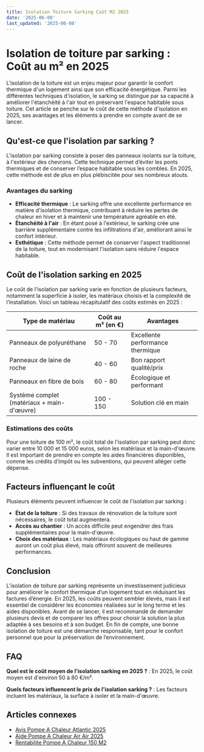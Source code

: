 ```yaml
---
title: Isolation Toiture Sarking Coût M2 2025
date: '2025-06-08'
last_updated: '2025-06-08'
---
```


# Isolation de toiture par sarking : Coût au m² en 2025

L'isolation de la toiture est un enjeu majeur pour garantir le confort thermique d'un logement ainsi que son efficacité énergétique. Parmi les différentes techniques d'isolation, le sarking se distingue par sa capacité à améliorer l'étanchéité à l'air tout en préservant l'espace habitable sous toiture. Cet article se penche sur le coût de cette méthode d'isolation en 2025, ses avantages et les éléments à prendre en compte avant de se lancer.

## Qu'est-ce que l'isolation par sarking ?

L'isolation par sarking consiste à poser des panneaux isolants sur la toiture, à l'extérieur des chevrons. Cette technique permet d’éviter les ponts thermiques et de conserver l’espace habitable sous les combles. En 2025, cette méthode est de plus en plus plébiscitée pour ses nombreux atouts.

### Avantages du sarking

- **Efficacité thermique** : Le sarking offre une excellente performance en matière d'isolation thermique, contribuant à réduire les pertes de chaleur en hiver et à maintenir une température agréable en été.
- **Étanchéité à l'air** : En étant posé à l'extérieur, le sarking crée une barrière supplémentaire contre les infiltrations d'air, améliorant ainsi le confort intérieur.
- **Esthétique** : Cette méthode permet de conserver l'aspect traditionnel de la toiture, tout en modernisant l'isolation sans réduire l'espace habitable.

## Coût de l'isolation sarking en 2025

Le coût de l'isolation par sarking varie en fonction de plusieurs facteurs, notamment la superficie à isoler, les matériaux choisis et la complexité de l’installation. Voici un tableau récapitulatif des coûts estimés en 2025 :

| Type de matériau       | Coût au m² (en €) | Avantages                      |
|------------------------|-------------------|--------------------------------|
| Panneaux de polyuréthane| 50 - 70           | Excellente performance thermique |
| Panneaux de laine de roche| 40 - 60         | Bon rapport qualité/prix       |
| Panneaux en fibre de bois| 60 - 80          | Écologique et performant       |
| Système complet (matériaux + main-d'œuvre) | 100 - 150 | Solution clé en main          |

### Estimations des coûts

Pour une toiture de 100 m², le coût total de l'isolation par sarking peut donc varier entre 10 000 et 15 000 euros, selon les matériaux et la main-d'œuvre. Il est important de prendre en compte les aides financières disponibles, comme les crédits d’impôt ou les subventions, qui peuvent alléger cette dépense.

## Facteurs influençant le coût

Plusieurs éléments peuvent influencer le coût de l'isolation par sarking :

- **État de la toiture** : Si des travaux de rénovation de la toiture sont nécessaires, le coût total augmentera.
- **Accès au chantier** : Un accès difficile peut engendrer des frais supplémentaires pour la main-d'œuvre.
- **Choix des matériaux** : Les matériaux écologiques ou haut de gamme auront un coût plus élevé, mais offriront souvent de meilleures performances.

## Conclusion

L’isolation de toiture par sarking représente un investissement judicieux pour améliorer le confort thermique d’un logement tout en réduisant les factures d’énergie. En 2025, les coûts peuvent sembler élevés, mais il est essentiel de considérer les économies réalisées sur le long terme et les aides disponibles. Avant de se lancer, il est recommandé de demander plusieurs devis et de comparer les offres pour choisir la solution la plus adaptée à ses besoins et à son budget. En fin de compte, une bonne isolation de toiture est une démarche responsable, tant pour le confort personnel que pour la préservation de l’environnement.

## FAQ
**Quel est le coût moyen de l'isolation sarking en 2025 ?**
: En 2025, le coût moyen est d'environ 50 à 80 €/m².

**Quels facteurs influencent le prix de l'isolation sarking ?**
: Les facteurs incluent les matériaux, la surface à isoler et la main-d'œuvre.

## Articles connexes
- [Avis Pompe A Chaleur Atlantic 2025](/avis-pompe-a-chaleur-atlantic-2025/)
- [Aide Pompe A Chaleur Air Air 2025](/aide-pompe-a-chaleur-air-air-2025/)
- [Rentabilite Pompe A Chaleur 150 M2](/rentabilite-pompe-a-chaleur-150-m2/)


<script type="application/ld+json">
{
  "@context": "https://schema.org",
  "@type": "FAQPage",
  "mainEntity": [
    {
      "@type": "Question",
      "name": "Quel est le coût moyen de l'isolation sarking en 2025 ?",
      "acceptedAnswer": {
        "@type": "Answer",
        "text": "En 2025, le coût moyen est d'environ 50 à 80 €/m²."
      }
    },
    {
      "@type": "Question",
      "name": "Quels facteurs influencent le prix de l'isolation sarking ?",
      "acceptedAnswer": {
        "@type": "Answer",
        "text": "Les facteurs incluent les matériaux, la surface à isoler et la main-d'œuvre."
      }
    }
  ]
}
</script>